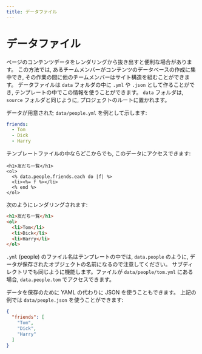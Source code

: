 ```yaml
---
title: データファイル
---
```


# データファイル

ページのコンテンツデータをレンダリングから抜き出すと便利な場合があります。
この方法では, あるチームメンバーがコンテンツのデータベースの作成に集中でき,
その作業の間に他のチームメンバーはサイト構造を組むことができます。
データファイルは `data` フォルダの中に `.yml` や `.json` として作ることができ,
テンプレートの中でこの情報を使うことができます。
`data` フォルダは, `source` フォルダと同じように,
プロジェクトのルートに置かれます。

データが用意された `data/people.yml` を例として示します:

```yaml
friends:
  - Tom
  - Dick
  - Harry
```

テンプレートファイルの中ならどこからでも, このデータにアクセスできます:

```erb
<h1>友だち一覧</h1>
<ol>
  <% data.people.friends.each do |f| %>
  <li><%= f %></li>
  <% end %>
</ol>
```

次のようにレンダリングされます:

```html
<h1>友だち一覧</h1>
<ol>
  <li>Tom</li>
  <li>Dick</li>
  <li>Harry</li>
</ol>
```

`.yml` (people) のファイル名はテンプレートの中では, `data.people` のように,
データが保存されたオブジェクトの名前になるので注意してください。
サブディレクトリでも同じように機能します。ファイルが `data/people/tom.yml` にある場合,
`data.people.tom` でアクセスできます。

データを保存のために YAML の代わりに JSON を使うこともできます。
上記の例では `data/people.json` を使うことができます:

```json
{
  "friends": [
    "Tom",
    "Dick",
    "Harry"
  ]
}
```
